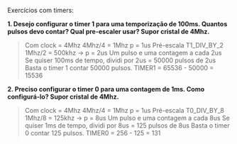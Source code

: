 Exercícios com timers:

**1. Desejo configurar o timer 1 para uma temporização de 100ms. Quantos pulsos devo contar? Qual pre-escaler usar? Supor cristal de 4Mhz.**

> Com clock = 4Mhz
> 4Mhz/4 = 1Mhz
> p = 1us
> Pré-escala T1_DIV_BY_2
> 1Mhz/2 = 500khz -> p = 2us
> Um pulso e uma contagem a cada 2us
> Se quiser 100ms de tempo, dividi por 2us = 50000 pulsos de 2us
> Basta o timer 1 contar 50000 pulsos.
> TIMER1 = 65536 - 50000 = 15536

**2. Preciso configurar o timer 0 para uma contagem de 1ms. Como configurá-lo? Supor cristal de 4Mhz.**

> Com clock = 4Mhz
> 4Mhz/4 = 1Mhz
> p = 1us
> Pré-escala T0_DIV_BY_8
> 1Mhz/8 = 125khz -> p = 8us
> Um pulso e uma contagem a cada 8us
> Se quiser 1ms de tempo, dividi por 8us = 125 pulsos de 8us
> Basta o timer 0 contar 125 pulsos.
> TIMER0 = 256 - 125 = 131
